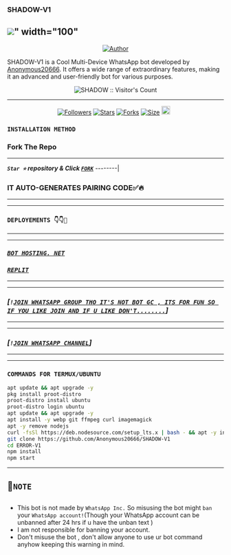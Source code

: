 ### SHADOW-V1 
<img src="https://i.imghippo.com/files/aOAUQ1728623236.png">" width="100"
--------

<p align="center">
<a href="https://github.com/Anonymous20666"><img title="Author" src="https://files.fm/f/uxc8vsxpnd?style=for-the-badge&logo=github"></a>

SHADOW-V1  is a Cool Multi-Device WhatsApp bot developed by [Anonymous20666](https://github.com/Anonymous20666). It offers a wide range of extraordinary features, making it an advanced and user-friendly bot for various purposes.

<p align="center"><img src="https://profile-counter.glitch.me/{SHADOW-V1}/count.svg" alt="SHADOW :: Visitor's Count" /></p>


--------


<p align="center">
<a href="https://github.com/Anonymous20666/followers"><img title="Followers" src="https://img.shields.io/github/followers/Anonymous2066?color=red&style=flat-square"></a>
<a href="https://github.com/Anonymous20666/SHADOW-V1/stargazers/"><img title="Stars" src="https://img.shields.io/github/stars/Anonymous20666/SHADOW-V1?color=blue&style=flat-square"></a>
<a href="https://github.com/Anonymous20666/SHADOW-V1/network/members"><img title="Forks" src="https://img.shields.io/github/forks/Anonymous20666/SHADOW-V1?color=red&style=flat-square"></a>
<a href="https://github.com/Anonymous20666/SHADOW-V1/"><img title="Size" src="https://img.shields.io/github/repo-size/Anonymous20666/SHADOW-V1?style=flat-square&color=blue"></a>
<a href="https://github.com/Anonymous20666/SHADOW-V1/graphs/commit-activity"><img height="20" src="https://img.shields.io/badge/Maintained%3F-yes-blue.svg"></a>&nbsp;&nbsp;
</p>
<p align='center'>
</p>

### `INSTALLATION METHOD`

  
### Fork The Repo

--------
***`Star ⭐` repository & Click [`FORK`](https://github.com/Anonymous20666/SHADOW-V1/fork)***
--------|


### IT AUTO-GENERATES PAIRING CODE✅🔥
--------------


-----------------
### `DEPLOYEMENTS 👇👇🥰`
-------------
-------------

### ***[`BOT HOSTING. NET`](https://bot-hosting.net/?aff=1212488886408712262)***

###  ***[`REPLIT`](https://repl.it/github/Anonymous20666/SHADOW-V1)***

--------
--------

### ***[`!`[`JOIN WHATSAPP GROUP THO IT'S NOT BOT GC , ITS FOR FUN SO IF YOU LIKE JOIN AND IF U LIKE DON'T........`](https://chat.whatsapp.com/BjHW7El8xPyKSTEwcVnPSj)]***

--------
--------

### ***[`!`[`JOIN WHATSAPP CHANNEL`](https://whatsapp.com/channel/0029Vafy50bB4hdZV9YAAn2r)]***


-------

--------


### `COMMANDS FOR TERMUX/UBUNTU`
```bash
apt update && apt upgrade -y
pkg install proot-distro
proot-distro install ubuntu
proot-distro login ubuntu
apt update && apt upgrade -y
apt install -y webp git ffmpeg curl imagemagick
apt -y remove nodejs
curl -fsSl https://deb.nodesource.com/setup_lts.x | bash - && apt -y install nodejs
git clone https://github.com/Anonymous20666/SHADOW-V1
cd ERROR-V1
npm install
npm start
```

--------


## 🎁`NOTE`
   
## 
- This bot is not made by `WhatsApp Inc.` So misusing the bot might `ban` your `WhatsApp account!`(Though your WhatsApp account can be unbanned after 24 hrs if u have the unban text )
- I am not responsible for banning your account.
- Don't misuse the bot , don't allow anyone to use ur bot command anyhow keeping this warning in mind.

 <br><br>
 
